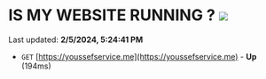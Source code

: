 # IS MY WEBSITE RUNNING ? [![](https://img.shields.io/static/v1?label=Sponsor&message=%E2%9D%A4&logo=GitHub&color=%23fe8e86)](https://github.com/sponsors/<username>)

Last updated: **2/5/2024, 5:24:41 PM**

- `GET` [https://youssefservice.me](https://youssefservice.me) - **Up** (194ms)
